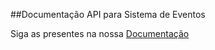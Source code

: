 
##Documentação API para Sistema de Eventos

Siga as presentes na nossa [Documentação](docs/documentacao.pdf)
